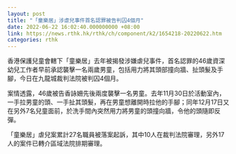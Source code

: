 ```yaml
---
layout: post
title: "「童樂居」涉虐兒事件首名認罪被告判囚4個月"
date: 2022-06-22 16:02:40.000000000 +08:00
link: https://news.rthk.hk/rthk/ch/component/k2/1654218-20220622.htm
categories: rthk
---
```


香港保護兒童會轄下「童樂居」去年被揭發涉嫌虐兒事件，首名認罪的46歲資深幼兒工作者早前承認襲擊一名兩歲男童，包括用力將其頭部撞向牆、扯頭髮及手腳，今日在九龍城裁判法院被判囚4個月。

案情透露，46歲被告香詠姍先後兩度襲擊一名男童。去年11月30日於活動室內，一手拉男童的頭、一手扯其頭髮，再在男童想離開時拉他的手腳；同年12月17日又在另外7名兒童面前，於洗手間內突然用力將男童的頭撞向牆，令他的頭隨即反彈。

「童樂居」虐兒案累計27名職員被落案起訴，其中10人在裁判法院審理，另外17人的案件已轉介區域法院排期審理。
